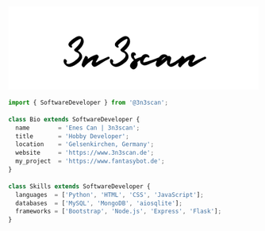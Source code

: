 <p align="center">
  <img src="https://github.com/3n3scan/3n3scan/raw/master/3n3scan.png" />
</p>

```js
import { SoftwareDeveloper } from '@3n3scan';

class Bio extends SoftwareDeveloper {
  name        = 'Enes Can | 3n3scan';
  title       = 'Hobby Developer';
  location    = 'Gelsenkirchen, Germany';
  website     = 'https://www.3n3scan.de';
  my_project  = 'https://www.fantasybot.de';
}

class Skills extends SoftwareDeveloper {
  languages  = ['Python', 'HTML', 'CSS', 'JavaScript'];
  databases  = ['MySQL', 'MongoDB', 'aiosqlite'];
  frameworks = ['Bootstrap', 'Node.js', 'Express', 'Flask'];
}
```
